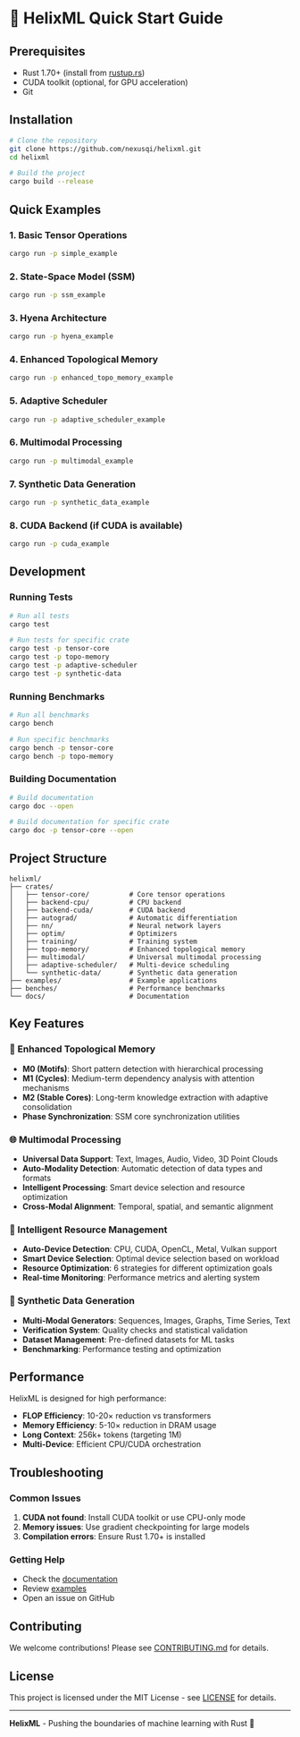 # 🚀 HelixML Quick Start Guide

## Prerequisites

- Rust 1.70+ (install from [rustup.rs](https://rustup.rs/))
- CUDA toolkit (optional, for GPU acceleration)
- Git

## Installation

```bash
# Clone the repository
git clone https://github.com/nexusqi/helixml.git
cd helixml

# Build the project
cargo build --release
```

## Quick Examples

### 1. Basic Tensor Operations

```bash
cargo run -p simple_example
```

### 2. State-Space Model (SSM)

```bash
cargo run -p ssm_example
```

### 3. Hyena Architecture

```bash
cargo run -p hyena_example
```

### 4. Enhanced Topological Memory

```bash
cargo run -p enhanced_topo_memory_example
```

### 5. Adaptive Scheduler

```bash
cargo run -p adaptive_scheduler_example
```

### 6. Multimodal Processing

```bash
cargo run -p multimodal_example
```

### 7. Synthetic Data Generation

```bash
cargo run -p synthetic_data_example
```

### 8. CUDA Backend (if CUDA is available)

```bash
cargo run -p cuda_example
```

## Development

### Running Tests

```bash
# Run all tests
cargo test

# Run tests for specific crate
cargo test -p tensor-core
cargo test -p topo-memory
cargo test -p adaptive-scheduler
cargo test -p synthetic-data
```

### Running Benchmarks

```bash
# Run all benchmarks
cargo bench

# Run specific benchmarks
cargo bench -p tensor-core
cargo bench -p topo-memory
```

### Building Documentation

```bash
# Build documentation
cargo doc --open

# Build documentation for specific crate
cargo doc -p tensor-core --open
```

## Project Structure

```
helixml/
├── crates/
│   ├── tensor-core/          # Core tensor operations
│   ├── backend-cpu/          # CPU backend
│   ├── backend-cuda/         # CUDA backend
│   ├── autograd/             # Automatic differentiation
│   ├── nn/                   # Neural network layers
│   ├── optim/                # Optimizers
│   ├── training/             # Training system
│   ├── topo-memory/          # Enhanced topological memory
│   ├── multimodal/           # Universal multimodal processing
│   ├── adaptive-scheduler/   # Multi-device scheduling
│   └── synthetic-data/       # Synthetic data generation
├── examples/                 # Example applications
├── benches/                  # Performance benchmarks
└── docs/                     # Documentation
```

## Key Features

### 🧠 Enhanced Topological Memory
- **M0 (Motifs)**: Short pattern detection with hierarchical processing
- **M1 (Cycles)**: Medium-term dependency analysis with attention mechanisms
- **M2 (Stable Cores)**: Long-term knowledge extraction with adaptive consolidation
- **Phase Synchronization**: SSM core synchronization utilities

### 🌐 Multimodal Processing
- **Universal Data Support**: Text, Images, Audio, Video, 3D Point Clouds
- **Auto-Modality Detection**: Automatic detection of data types and formats
- **Intelligent Processing**: Smart device selection and resource optimization
- **Cross-Modal Alignment**: Temporal, spatial, and semantic alignment

### 🎯 Intelligent Resource Management
- **Auto-Device Detection**: CPU, CUDA, OpenCL, Metal, Vulkan support
- **Smart Device Selection**: Optimal device selection based on workload
- **Resource Optimization**: 6 strategies for different optimization goals
- **Real-time Monitoring**: Performance metrics and alerting system

### 🎲 Synthetic Data Generation
- **Multi-Modal Generators**: Sequences, Images, Graphs, Time Series, Text
- **Verification System**: Quality checks and statistical validation
- **Dataset Management**: Pre-defined datasets for ML tasks
- **Benchmarking**: Performance testing and optimization

## Performance

HelixML is designed for high performance:

- **FLOP Efficiency**: 10-20× reduction vs transformers
- **Memory Efficiency**: 5-10× reduction in DRAM usage
- **Long Context**: 256k+ tokens (targeting 1M)
- **Multi-Device**: Efficient CPU/CUDA orchestration

## Troubleshooting

### Common Issues

1. **CUDA not found**: Install CUDA toolkit or use CPU-only mode
2. **Memory issues**: Use gradient checkpointing for large models
3. **Compilation errors**: Ensure Rust 1.70+ is installed

### Getting Help

- Check the [documentation](docs/)
- Review [examples](examples/)
- Open an issue on GitHub

## Contributing

We welcome contributions! Please see [CONTRIBUTING.md](CONTRIBUTING.md) for details.

## License

This project is licensed under the MIT License - see [LICENSE](LICENSE) for details.

---

**HelixML** - Pushing the boundaries of machine learning with Rust 🦀
